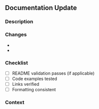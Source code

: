 ## Documentation Update

### Description
<!-- What documentation did you improve? -->

### Changes
<!-- What specific changes were made? -->
- 
- 

### Checklist
- [ ] README validation passes (if applicable)
- [ ] Code examples tested
- [ ] Links verified
- [ ] Formatting consistent

### Context
<!-- Why were these changes needed? --> 
